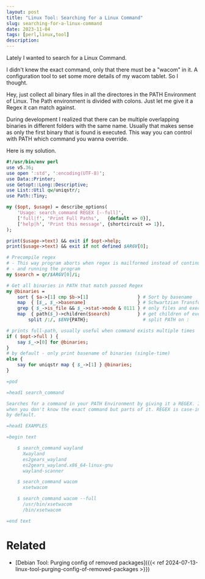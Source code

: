 ```yaml
---
layout: post
title: "Linux Tool: Searching for a Linux Command"
slug: searching-for-a-linux-command
date: 2023-11-04
tags: [perl,linux,tool]
description:
---
```


Lately I wanted to search for a Linux Command.

I didn't knew the exact command, only that there must be a "wacom" in it. A
configuration tool to set some more details of my wacom tablet. So I thought.

Hey, just collect all binary files in all the directores in the PATH Environment
of Linux. The Path environment is divided with colons. Just let me give it a
Regex it can match against.

During development I realized that there can be multiple overlapping binaries
in different folders with the same name. Usually that makes sense as only the
first binary that is found is executed. This way you can control with PATH
which command you wanna override.

Here is my solution.

```perl
#!/usr/bin/env perl
use v5.36;
use open ':std', ':encoding(UTF-8)';
use Data::Printer;
use Getopt::Long::Descriptive;
use List::Util qw/uniqstr/;
use Path::Tiny;

my ($opt, $usage) = describe_options(
    'Usage: search_command REGEX [--full]',
    ['full|f', 'Print Full Paths',   {default => 0}],
    ['help|h', 'Print this message', {shortcircuit => 1}],
);

print($usage->text) && exit if $opt->help;
print($usage->text) && exit if not defined $ARGV[0];

# Precompile regex
# - This way program aborts when regex is mailformed instead of continuing
# - and running the program
my $search = qr/$ARGV[0]/i;

# Get all binaries in PATH that match passed Regex
my @binaries =
    sort { $a->[1] cmp $b->[1]                  } # Sort by basename
    map  { [$_, $_->basename]                   } # Schwartzian Transformation
    grep { $_->is_file && $_->stat->mode & 0111 } # only files and executables
    map  { path($_)->children($search)          } # get children of every PATH that match $search regex
        split /:/, $ENV{PATH};                    # split PATH on :

# prints full-path, usually useful when command exists multiple times
if ( $opt->full ) {
    say $_->[0] for @binaries;
}
# by default - only print basename of binaries (single-time)
else {
    say for uniqstr map { $_->[1] } @binaries;
}

=pod

=head1 search_command

Searches for a command in your PATH Environment by giving it a REGEX. Its useful
when you don't know the exact command but parts of it. REGEX is case-insensitive
by default.

=head1 EXAMPLES

=begin text

    $ search_command wayland
      Xwayland
      es2gears_wayland
      es2gears_wayland.x86_64-linux-gnu
      wayland-scanner

    $ search_command wacom
      xsetwacom

    $ search_command wacom --full
      /usr/bin/xsetwacom
      /bin/xsetwacom

=end text
```

# Related

* [Debian Tool: Purging config of removed packages]({{< ref 2024-07-13-linux-tool-purging-config-of-removed-packages >}})

